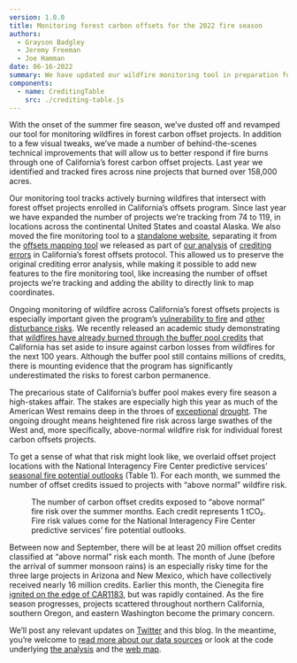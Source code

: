 ```yaml
---
version: 1.0.0
title: Monitoring forest carbon offsets for the 2022 fire season
authors:
  - Grayson Badgley
  - Jeremy Freeman
  - Joe Hamman
date: 06-16-2022
summary: We have updated our wildfire monitoring tool in preparation for the 2022 fire season.
components:
  - name: CreditingTable
    src: ./crediting-table.js
---
```


With the onset of the summer fire season, we’ve dusted off and revamped our tool for monitoring wildfires in forest carbon offset projects. In addition to a few visual tweaks, we’ve made a number of behind-the-scenes technical improvements that will allow us to better respond if fire burns through one of California’s forest carbon offset projects. Last year we identified and tracked fires across nine projects that burned over 158,000 acres.

Our monitoring tool tracks actively burning wildfires that intersect with forest offset projects enrolled in California’s offsets program. Since last year we have expanded the number of projects we’re tracking from 74 to 119, in locations across the continental United States and coastal Alaska. We also moved the fire monitoring tool to a [standalone website](https://carbonplan.org/research/forest-offsets-fires), separating it from the [offsets mapping tool](https://carbonplan.org/research/forest-offsets-crediting) we released as part of [our analysis](https://carbonplan.org/research/forest-offsets-explainer) of [crediting errors](https://doi.org/10.1111/gcb.15943) in California’s forest offsets protocol. This allowed us to preserve the original crediting error analysis, while making it possible to add new features to the fire monitoring tool, like increasing the number of offset projects we’re tracking and adding the ability to directly link to map coordinates.

Ongoing monitoring of wildfire across California’s forest offsets projects is especially important given the program’s [vulnerability to fire](https://grist.org/burning-issue/how-wildfires-could-unravel-californias-climate-progress/) and [other disturbance risks](https://www.nationalgeographic.com/environment/article/forests-as-carbon-offsets-climate-change-has-other-plans). We recently released an academic study demonstrating that [wildfires have already burned through the buffer pool credits](https://www.biorxiv.org/content/10.1101/2022.04.27.488938v2) that California has set aside to insure against carbon losses from wildfires for the next 100 years. Although the buffer pool still contains millions of credits, there is mounting evidence that the program has significantly underestimated the risks to forest carbon permanence.

The precarious state of California’s buffer pool makes every fire season a high-stakes affair. The stakes are especially high this year as much of the American West remains deep in the throes of [exceptional](https://doi.org/10.1038/s41558-022-01290-z) [drought](https://droughtmonitor.unl.edu/). The ongoing drought means heightened fire risk across large swathes of the West and, more specifically, above-normal wildfire risk for individual forest carbon offsets projects.

To get a sense of what that risk might look like, we overlaid offset project locations with the National Interagency Fire Center predictive services’ [seasonal fire potential outlooks](https://www.nifc.gov/nicc/predictive/outlooks/outlooks.htm) (Table 1). For each month, we summed the number of offset credits issued to projects with “above normal” wildfire risk.

<Figure>
  <CreditingTable
    data={[
      ['June', '35.85'],
      ['July', '20.15'],
      ['August', '20.15'],
      ['September', '27.11'],
    ]}
  />
  <TableCaption number={1}>
    The number of carbon offset credits exposed to “above normal” fire risk over
    the summer months. Each credit represents 1 tCO₂. Fire risk values come for
    the National Interagency Fire Center predictive services’ fire potential
    outlooks.
  </TableCaption>
</Figure>

Between now and September, there will be at least 20 million offset credits classified at “above normal” risk each month. The month of June (before the arrival of summer monsoon rains) is an especially risky time for the three large projects in Arizona and New Mexico, which have collectively received nearly 16 million credits. Earlier this month, the Cienegita fire [ignited on the edge of CAR1183](https://carbonplan.org/research/forest-offsets-fires?center=-105.61474546544508,33.169056871856554&zoom=8.721984645558438), but was rapidly contained. As the fire season progresses, projects scattered throughout northern California, southern Oregon, and eastern Washington become the primary concern.

We’ll post any relevant updates on [Twitter](https://twitter.com/carbonplanorg) and this blog. In the meantime, you’re welcome to [read more about our data sources](https://carbonplan.org/research/forest-offsets-fires?methods=true) or look at the code underlying [the analysis](https://github.com/carbonplan/forest-offsets-fires) and the [web map](https://github.com/carbonplan/forest-offsets-web).
